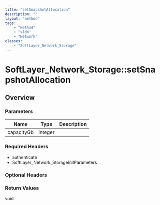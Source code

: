 ```yaml
---
title: "setSnapshotAllocation"
description: ""
layout: "method"
tags:
    - "method"
    - "sldn"
    - "Network"
classes:
    - "SoftLayer_Network_Storage"
---
```

# SoftLayer_Network_Storage::setSnapshotAllocation
## Overview 


### Parameters 
|Name | Type | Description |
| --- | --- | --- |
|capacityGb| integer| |


### Required Headers
* authenticate
* SoftLayer_Network_StorageInitParameters

### Optional Headers

### Return Values
void
